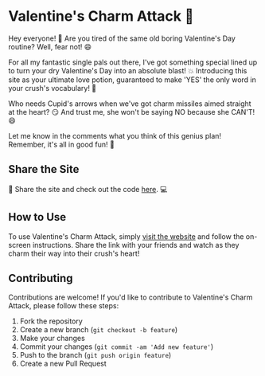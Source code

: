 # Valentine's Charm Attack 💖

Hey everyone! 🎉 Are you tired of the same old boring Valentine's Day routine? Well, fear not! 😄

For all my fantastic single pals out there, I've got something special lined up to turn your dry Valentine's Day into an absolute blast! 💥 Introducing this site as your ultimate love potion, guaranteed to make 'YES' the only word in your crush's vocabulary! 💖

Who needs Cupid's arrows when we've got charm missiles aimed straight at the heart? 😏 And trust me, she won't be saying NO because she CAN'T! 😄

Let me know in the comments what you think of this genius plan! Remember, it's all in good fun! 🎈

## Share the Site
🌟 Share the site and check out the code [here](#). 💻

## How to Use
To use Valentine's Charm Attack, simply [visit the website](#) and follow the on-screen instructions. Share the link with your friends and watch as they charm their way into their crush's heart!

## Contributing
Contributions are welcome! If you'd like to contribute to Valentine's Charm Attack, please follow these steps:

1. Fork the repository
2. Create a new branch (`git checkout -b feature`)
3. Make your changes
4. Commit your changes (`git commit -am 'Add new feature'`)
5. Push to the branch (`git push origin feature`)
6. Create a new Pull Request
